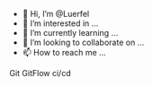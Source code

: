 - 👋 Hi, I’m @Luerfel
- 👀 I’m interested in ...
- 🌱 I’m currently learning ...
- 💞️ I’m looking to collaborate on ...
- 📫 How to reach me ...

<!---
Luerfel/Luerfel is a ✨ special ✨ repository because its `README.md` (this file) appears on your GitHub profile.
You can click the Preview link to take a look at your changes.
--->
Git
GitFlow
ci/cd
